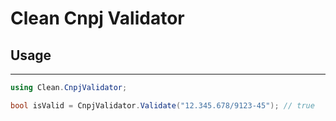 # Clean Cnpj Validator

## Usage
---
```c#
using Clean.CnpjValidator;

bool isValid = CnpjValidator.Validate("12.345.678/9123-45"); // true
```

